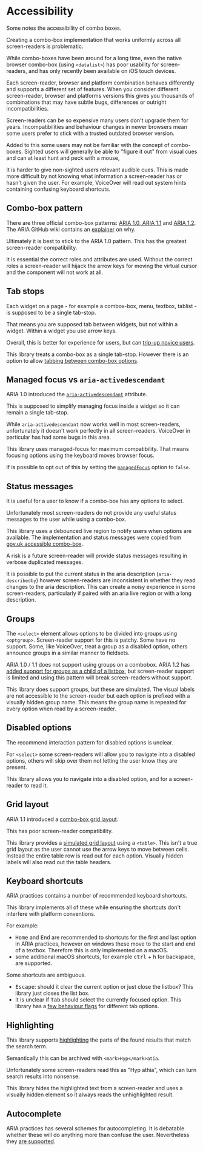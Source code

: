 # Accessibility

Some notes the accessibility of combo boxes.

Creating a combo-box implementation that works uniformly across all screen-readers is problematic.

While combo-boxes have been around for a long time, even the native browser combo-box (using `<datalist>`)
has poor usability for screen-readers, and has only recently been available on iOS touch devices.

Each screen-reader, browser and platform combination behaves differently and supports a different set of features.
When you consider different screen-reader, browser and platforms versions this gives you thousands of combinations
that may have subtle bugs, differences or outright incompatibilities.

Screen-readers can be so expensive many users don't upgrade them for years.  Incompatibilities and
behaviour changes in newer browsers mean some users prefer to stick with a trusted outdated browser version.

Added to this some users may not be familiar with the concept of combo-boxes.
Sighted users will generally be able to "figure it out" from visual cues and can at least hunt and peck with a mouse,

It is harder to give non-sighted users relevant audible cues. This is made more difficult by not knowing what
information a screen-reader has or hasn't given the user. For example, VoiceOver will read out system hints containing 
confusing keyboard shortcuts.

## Combo-box pattern

There are three official combo-box patterns: [ARIA 1.0, ARIA 1.1](https://www.w3.org/TR/wai-aria-practices/#combobox)
and [ARIA 1.2](https://w3c.github.io/aria-practices/#combobox). The ARIA GitHub wiki contains an
[explainer](https://github.com/w3c/aria/wiki/Resolving-ARIA-1.1-Combobox-Issues) on why.

Ultimately it is best to stick to the ARIA 1.0 pattern.  This has the greatest screen-reader compatibility.

It is essential the correct roles and attributes are used.  Without the correct roles a screen-reader will hijack the arrow
keys for moving the virtual cursor and the component will not work at all.

## Tab stops

Each widget on a page - for example a combox-box, menu, textbox, tablist - is supposed to be a single tab-stop.

That means you are supposed tab between widgets, but not within a widget. Within a widget you use arrow keys.

Overall, this is better for experience for users, but can [trip-up novice users](http://simplyaccessible.com/article/danger-aria-tabs/).

This library treats a combo-box as a single tab-stop. However there is an option to allow [tabbing between combo-box options](combo_box.md#tabbetweenoptions-boolean--false).

## Managed focus vs `aria-activedescendant`

ARIA 1.0 introduced the [`aria-activedescendant`](https://www.w3.org/TR/wai-aria-1.1/#aria-activedescendant) attribute.

This is supposed to simplify managing focus inside a widget so it can remain a single tab-stop.

While `aria-activedescendant` now works well in most screen-readers, unfortunately it doesn't work
perfectly in all screen-readers.  VoiceOver in particular has had some bugs in this area.

This library uses managed-focus for maximum compatibility. That means focusing options using the keyboard 
moves browser focus.

If is possible to opt out of this by setting the [`managedFocus`](combo_box.md#managedfocus-boolean--true) option to `false`.

## Status messages

It is useful for a user to know if a combo-box has any options to select.

Unfortunately most screen-readers do not provide any useful status messages to the user while using a combo-box.

This library uses a debounced live region to notify users when options are available.  The implementation and status messages
were copied from [gov.uk accessible combo-box](https://github.com/alphagov/accessible-autocomplete).

A risk is a future screen-reader will provide status messages resulting in verbose duplicated messages.

It is possible to put the current status in the aria description (`aria-describedby`) however screen-readers
are inconsistent in whether they read changes to the aria description.  This can create a noisy experience in 
some screen-readers, particularly if paired with an aria live region or with a long description.

## Groups

The `<select>` element allows options to be divided into groups using `<optgroup>`.  Screen-reader support
for this is patchy.  Some have no support.  Some, like VoiceOver, treat a group as a disabled option, others announce
groups in a similar manner to fieldsets.

ARIA 1.0 / 1.1 does not support using groups on a combobox.  ARIA 1.2 has [added support for groups as a child of a listbox](https://w3c.github.io/aria/#substantive-changes-since-the-wai-aria-1-1-recommendation),
but screen-reader support is limited and using this pattern will break screen-readers without support.

This library does support groups, but these are simulated.  The visual labels are not accessible to the screen-reader
but each option is prefixed with a visually hidden group name.  This means the group name is repeated for every option when read by a screen-reader.

## Disabled options

The recommend interaction pattern for disabled options is unclear. 

For `<select>` some screen-readers will allow you to navigate into a disabled options, others will skip over them not
letting the user know they are present.

This library allows you to navigate into a disabled option, and for a screen-reader to read it.

## Grid layout

ARIA 1.1 introduced a [combo-box grid layout](https://www.w3.org/TR/wai-aria-practices-1.1/#grid-popup-keyboard-interaction).

This has poor screen-reader compatibility.

This library provides a [simulated grid layout](combo_box_table.md) using a `<table>`.  This isn't a true grid layout as the user
cannot use the arrow keys to move between cells.  Instead the entire table row is read out for each option.
Visually hidden labels will also read out the table headers.

## Keyboard shortcuts

ARIA practices contains a number of recommended keyboard shortcuts.

This library implements all of these while ensuring the shortcuts don't interfere with platform conventions.

For example:

- <kbd>Home</kbd> and <kbd>End</kbd> are recommended to shortcuts for the first and last option in ARIA practices, however
  on windows these move to the start and end of a textbox.  Therefore this is only implemented on a macOS.
- some additional macOS shortcuts, for example <kbd>ctrl</kbd> + <kbd>h</kbd> for backspace, are supported.

Some shortcuts are ambiguous.

- <kbd>Escape</kbd>: should it clear the current option or just close the listbox? This library just closes the list box.
- It is unclear if <kbd>Tab</kbd> should select the currently focused option.  This library has a [few behaviour flags](combo_box.md#tabautocomplete-boolean--false) for
  different tab options.

## Highlighting

This library supports [highlighting](highlighters.md) the parts of the found results that match the search term.

Semantically this can be archived with `<mark>Hyp</mark>atia`.

Unfortunately some screen-readers read this as "Hyp athia", which can turn search results into nonsense.

This library hides the highlighted text from a screen-reader and uses a visually hidden element so it always reads the unhighlighted result.

## Autocomplete

ARIA practices has several schemes for autocompleting. It is debatable whether these will do anything more
than confuse the user. Nevertheless they [are supported](combo_box.md#autoselect-boolean--inline--false).
